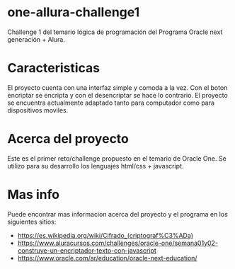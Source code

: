 # one-allura-challenge1

Challenge 1 del temario lógica de programación del Programa Oracle next generación + Alura.

# Caracteristicas

El proyecto cuenta con una interfaz simple y comoda a la vez.
Con el boton encriptar se encripta y con el desencriptar se hace lo contrario.
El proyecto se encuentra actualmente adaptado tanto para computador como para dispositivos moviles.

# Acerca del proyecto

Este es el primer reto/challenge propuesto en el temario de Oracle One.
Se utilizo para su desarrollo los lenguajes html/css + javascript.

# Mas info

Puede encontrar mas informacion acerca del proyecto y el programa en los siguientes sitios:

- https://es.wikipedia.org/wiki/Cifrado_(criptograf%C3%ADa)
- https://www.aluracursos.com/challenges/oracle-one/semana01y02-construye-un-encriptador-texto-con-javascript
- https://www.oracle.com/ar/education/oracle-next-education/
